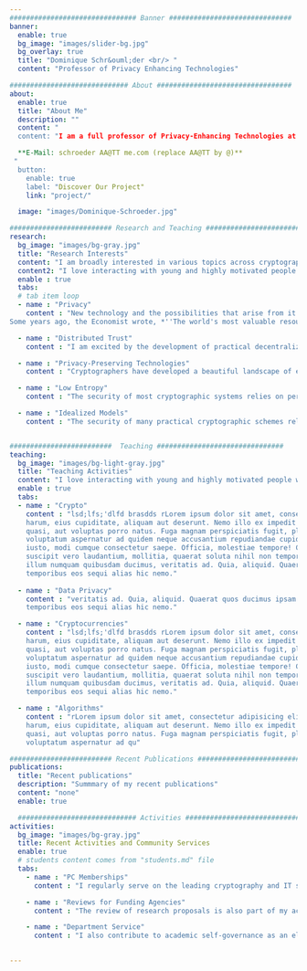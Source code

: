```yaml
---
############################### Banner ##############################
banner:
  enable: true
  bg_image: "images/slider-bg.jpg"
  bg_overlay: true
  title: "Dominique Schr&ouml;der <br/> "
  content: "Professor of Privacy Enhancing Technologies"

############################# About #################################
about:
  enable: true
  title: "About Me"
  description: ""
  content: "
  content: "I am a full professor of Privacy-Enhancing Technologies at TU Wien. My research aims to make security a design property — specified, verified, and certifiable — rather than an afterthought tested by audits. <br/><br/> I work at the intersection of cryptography, formal methods, and systems, with the goal of building infrastructures that are both innovative and trustworthy. My contributions span from password-hardened encryption and privacy-preserving analytics, to secure ledgers and messaging protocols, to automated tools for formal certification.  <br/><br/> At stake is not only technical correctness but societal legitimacy: citizens must trust that their data is safe, that services will not collapse under attack, and that privacy is a guarantee, not a luxury.</br></br>"

  **E-Mail: schroeder AA@TT me.com (replace AA@TT by @)**
 "
  button:
    enable: true
    label: "Discover Our Project"
    link: "project/"

  image: "images/Dominique-Schroeder.jpg"

######################### Research and Teaching ###############################
research:
  bg_image: "images/bg-gray.jpg"
  title: "Research Interests"
  content: "I am broadly interested in various topics across cryptography and its intersections with related areas such as privacy, theory, and formal methods. I'm passionate about the development of privacy-preserving techniques that have the potential to enhance security and privacy in practice. "
  content2: "I love interacting with young and highly motivated people wishing to gain a deeper understanding. My goal as a teacher is the creating an environment where we jointly explore a topic, where everyone helps each other, and where mistakes are not a problem but a helpful element to understanding a subject better.  "
  enable : true
  tabs:
  # tab item loop
  - name : "Privacy"
    content : "New technology and the possibilities that arise from it excite me. 
Some years ago, the Economist wrote, *''The world's most valuable resource is no longer oil, but data.''* The high value of data has enabled companies like Alphabet to become one of the world's largest and most influential companies. The digitalization and networking of all data are also making inroads in medicine; various countries recently passed laws on the (scientific) use of data. I am fascinated by the possibilities that can arise by linking data and (automated) machine analysis. My research supports this development by enabling modern applications in a privacy-preserving way. I am investigating the combination of modern cryptographic techniques, such as homomorphic cryptography and secure multiparty computation, with differential privacy techniques. The goal is to realize the same functionality of new applications without compromising the individual's privacy. "

  - name : "Distributed Trust"
    content : "I am excited by the development of practical decentralized cryptographic systems whose security does not rely on trusted parties. The practical development of these systems goes hand in hand with technological advances in modern communication systems and networks. Unlike centralized systems, the security of a system relies on honest majority assumptions in contrast to a single trusted party. One of the most prominent examples are modern cryptocurrencies, such as Bitcoin. In this area, I am particularly interested in privacy-preserving cryptocurrencies and techniques to (secure) enhance the efficiency of distributed systems. "

  - name : "Privacy-Preserving Technologies"
    content : "Cryptographers have developed a beautiful landscape of exciting primitives that enhance privacy. The primitive include advanced signature schemes, such as ring signatures, group signatures, sanitizable signatures, functional commitments, and oblivious (group) ORAM, to name a few. I like the richness of the schemes, the beauty of the constructions, and also the potential to be used in practice. With my research, I contributed to developing these primitives in terms of understanding the underlying security notions and the development of practical schemes. "

  - name : "Low Entropy"
    content : "The security of most cryptographic systems relies on perfect conditions, such as uniform random keys and ideal randomness. But the reality is often very different as cryptographic keys are derived from low entropy sources, such as passwords, fingerprints, face recognition, etc. The same holds for randomness, which is computed from (weak) pseudorandom generators. Most cryptographic schemes are insecure if one or both ingredients do not satisfy the underlying requirements. I enjoy exploring the boundaries of practical cryptographic systems where weak sources of secrets and randomness are used, with the hope of bridging the practice and theory of cryptography. "    

  - name : "Idealized Models"
    content : "The security of many practical cryptographic schemes relies on idealized models, such as the random oracle model or the common reference string model. The basic idea of these models is to heuristically treat one or more of the building blocks as an ''ideal'' object. While proofs without these idealized models are preferable, they help us learn a lot about the security of practical schemes. I enjoy working in this area as the results impact theory and practice. On the one hand, we learn about the difficulty of realizing cryptographic tasks. On the other hand, we can gain confidence in schemes used in practice."


#########################  Teaching ###############################
teaching:
  bg_image: "images/bg-light-gray.jpg"
  title: "Teaching Activities"
  content: "I love interacting with young and highly motivated people wishing to gain a deeper understanding. My goal as a teacher is the creating an environment where we jointly explore a topic, where everyone helps each other, and where mistakes are not a problem but a helpful element to understanding a subject better.  "
  enable : true
  tabs:
  - name : "Crypto"   
    content : "lsd;lfs;'dlfd brasdds rLorem ipsum dolor sit amet, consectetur adipisicing elit. Inventore nobis ducimus facere repellat
    harum, eius cupiditate, aliquam aut deserunt. Nemo illo ex impedit autem quod nobis architecto, velit
    quasi, aut voluptas porro natus. Fuga magnam perspiciatis fugit, placeat possimus officia non ducimus
    voluptatum aspernatur ad quidem neque accusantium repudiandae cupiditate nobis corporis, cum facere
    iusto, modi cumque consectetur saepe. Officia, molestiae tempore! Consequatur ipsa consequuntur saepe
    suscipit vero laudantium, mollitia, quaerat soluta nihil non tempore, quos dignissimos quasi ab officiis
    illum numquam quibusdam ducimus, veritatis ad. Quia, aliquid. Quaerat quos ducimus ipsam amet minus
    temporibus eos sequi alias hic nemo."
    
  - name : "Data Privacy"   
    content : "veritatis ad. Quia, aliquid. Quaerat quos ducimus ipsam amet minus
    temporibus eos sequi alias hic nemo."

  - name : "Cryptocurrencies"   
    content : "lsd;lfs;'dlfd brasdds rLorem ipsum dolor sit amet, consectetur adipisicing elit. Inventore nobis ducimus facere repellat
    harum, eius cupiditate, aliquam aut deserunt. Nemo illo ex impedit autem quod nobis architecto, velit
    quasi, aut voluptas porro natus. Fuga magnam perspiciatis fugit, placeat possimus officia non ducimus
    voluptatum aspernatur ad quidem neque accusantium repudiandae cupiditate nobis corporis, cum facere
    iusto, modi cumque consectetur saepe. Officia, molestiae tempore! Consequatur ipsa consequuntur saepe
    suscipit vero laudantium, mollitia, quaerat soluta nihil non tempore, quos dignissimos quasi ab officiis
    illum numquam quibusdam ducimus, veritatis ad. Quia, aliquid. Quaerat quos ducimus ipsam amet minus
    temporibus eos sequi alias hic nemo."

  - name : "Algorithms"   
    content : "rLorem ipsum dolor sit amet, consectetur adipisicing elit. Inventore nobis ducimus facere repellat
    harum, eius cupiditate, aliquam aut deserunt. Nemo illo ex impedit autem quod nobis architecto, velit
    quasi, aut voluptas porro natus. Fuga magnam perspiciatis fugit, placeat possimus officia non ducimus
    voluptatum aspernatur ad qu"

######################### Recent Publications ###############################
publications:
  title: "Recent publications"
  description: "Summmary of my recent publications"
  content: "none"
  enable: true

  ############################# Activities ############################
activities:
  bg_image: "images/bg-gray.jpg"
  title: Recent Activities and Community Services 
  enable: true
  # students content comes from "students.md" file
  tabs:
    - name : "PC Memberships"
      content : "I regularly serve on the leading cryptography and IT security conferences PCs, such as CRYPTO'23, EUROCRYPT'23, ACM CCS'23."

    - name : "Reviews for Funding Agencies"
      content : "The review of research proposals is also part of my activities, such as the ERC, DFG, and FWF."

    - name : "Department Service"
      content : "I also contribute to academic self-governance as an elected member of the Faculty Council, Deputy Speaker of the Department of Computer Science in the NCT, and the study committee for the part-time Bachelor of IT Security. "
    

---
```

